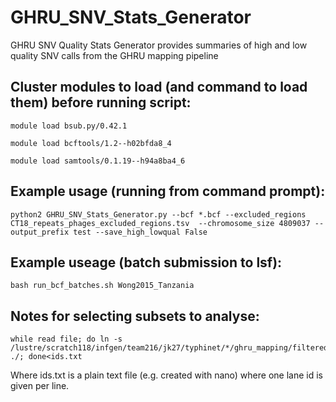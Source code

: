 # GHRU_SNV_Stats_Generator
GHRU SNV Quality Stats Generator provides summaries of high and low quality SNV calls from the GHRU mapping pipeline


## Cluster modules to load (and command to load them) before running script:

```
module load bsub.py/0.42.1

module load bcftools/1.2--h02bfda8_4

module load samtools/0.1.19--h94a8ba4_6
```

## Example usage (running from command prompt):
```
python2 GHRU_SNV_Stats_Generator.py --bcf *.bcf --excluded_regions CT18_repeats_phages_excluded_regions.tsv  --chromosome_size 4809037 --output_prefix test --save_high_lowqual False
```

## Example useage (batch submission to lsf):
```
bash run_bcf_batches.sh Wong2015_Tanzania
```


## Notes for selecting subsets to analyse:
```
while read file; do ln -s /lustre/scratch118/infgen/team216/jk27/typhinet/*/ghru_mapping/filtered_bcfs/${file}.filtered.bcf ./; done<ids.txt
```
Where ids.txt is a plain text file (e.g. created with nano) where one lane id is given per line.
